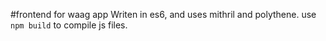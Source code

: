 #frontend for waag app
Writen in es6, and uses mithril and polythene.
use ```npm build``` to compile js files.
